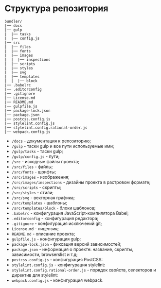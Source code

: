 # Структура репозитория

```text
bundler/
|── docs
|── gulp
|  |── tasks
|  |── config.js
|── src
|  |── files
|  |── fonts
|  |── images
|  |  |── inspections
|  |── scripts
|  |── styles
|  |── svg
|  |── templates
|  |  |── block
|── .babelrc
|── .editorconfig
|── .gitignore
|── License.md
|── README.md
|── gulpfile.js
|── package-lock.json
|── package.json
|── postcss.config.js
|── stylelint.config.js
|── stylelint.config.rational-order.js
|── webpack.config.js
```

* `/docs` - документация к репозиторию;
* `/gulp` - таски gulp и все пути используемые ими;
* `/gulp/tasks` - таски gulp;
* `/gulp/config.js` - пути;
* `/src` - исходные файлы проекта;
* `/src/files` - файлы;
* `/src/fonts` - шрифты;
* `/src/images` - изображения;
* `/src/images/inspections` - дизайны проекта в растровом формате;
* `/src/scripts` - скрипты;
* `/src/styles` - стили;
* `/src/svg` - векторная графика;
* `/src/templates` - шаблоны;
* `/src/templates/block` - блоки шаблонов;
* `.babelrc` - конфигурация JavaScript-компилятора Babel;
* `.editorconfig` - конфигурация редактора;
* `.gitignore` - конфигурация исключений git;
* `License.md` - лицензия;
* `README.md` - описание проекта;
* `gulpfile.js` - конфигурация gulp;
* `package-lock.json` - фиксация версий зависимостей;
* `package.json` - информация о проекте: название, скрипты, зависимости, browserslist и т.д;
* `postcss.config.js` - конфигурация PostCSS:
* `stylelint.config.js` - конфигурация stylelint:
* `stylelint.config.rational-order.js` - порядок свойств, селекторов и директив для stylelint:
* `webpack.config.js` - конфигурация webpack.
